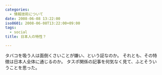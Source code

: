 ```yaml
---
categories:
  - 情報技術について
date: 2008-06-08 13:22:00
iso8601: 2008-06-08T13:22:00+09:00
tags:
  - social
title: 日本人の特性？

---
```


タバコを吸う人は面倒くさいことが嫌い、という証なのか。
それとも、その特徴は日本人全体に通じるのか。
タスポ関係の記事を何気なく見て、ふとそういうことを思った。

